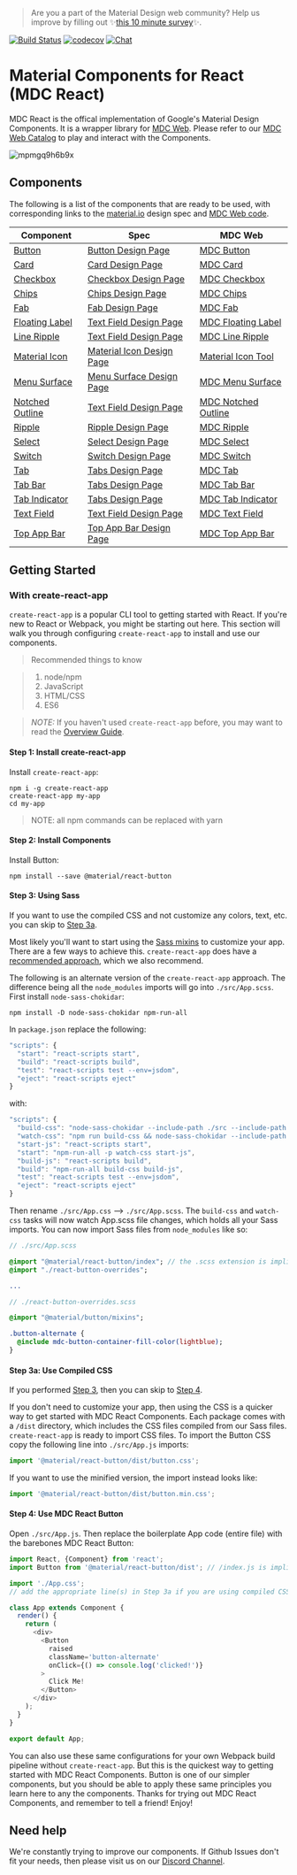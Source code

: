 >  Are you a part of the Material Design web community? Help us improve by filling out ✨<a href='https://bit.ly/materialwebsurvey'>this 10 minute survey</a>✨.

[![Build Status](https://api.travis-ci.com/material-components/material-components-web-react.svg?branch=master)](https://travis-ci.com/material-components/material-components-web-react/)
[![codecov](https://codecov.io/gh/material-components/material-components-web-react/branch/master/graph/badge.svg)](https://codecov.io/gh/material-components/material-components-web-react)
[![Chat](https://img.shields.io/discord/259087343246508035.svg)](https://discord.gg/material-components)

# Material Components for React (MDC React)

MDC React is the offical implementation of Google's Material Design Components. It is a wrapper library for [MDC Web](https://github.com/material-components/material-components-web). Please refer to our [MDC Web Catalog](https://material-components.github.io/material-components-web-catalog/#/) to play and interact with the Components.

![mpmgq9h6b9x](https://user-images.githubusercontent.com/579873/44939654-d8fdfd80-ad3b-11e8-9b64-6244cb5e6886.png)

## Components

The following is a list of the components that are ready to be used, with corresponding links to the [material.io](https://material.io/) design spec and [MDC Web code](https://github.com/material-components/material-components-web).

Component | Spec | MDC Web
---- | ---- | ----
[Button](./packages/button) | [Button Design Page](https://material.io/design/components/buttons.html) | [MDC Button](https://github.com/material-components/material-components-web/tree/master/packages/mdc-button)
[Card](./packages/card) | [Card Design Page](https://material.io/design/components/cards.html) | [MDC Card](https://github.com/material-components/material-components-web/tree/master/packages/mdc-card)
[Checkbox](./packages/checkbox) | [Checkbox Design Page](https://material.io/design/components/selection-controls.html#checkboxes) | [MDC Checkbox](https://github.com/material-components/material-components-web/tree/master/packages/mdc-checkbox)
[Chips](./packages/chips) | [Chips Design Page](https://material.io/design/components/chips.html) | [MDC Chips](https://github.com/material-components/material-components-web/tree/master/packages/mdc-chips)
[Fab](./packages/fab) | [Fab Design Page](https://material.io/design/components/buttons-floating-action-button.html) | [MDC Fab](https://github.com/material-components/material-components-web/tree/master/packages/mdc-fab)
[Floating Label](./packages/floating-label) | [Text Field Design Page](https://material.io/design/components/text-fields.html) | [MDC Floating Label](https://github.com/material-components/material-components-web/tree/master/packages/mdc-floating-label)
[Line Ripple](./packages/line-ripple) | [Text Field Design Page](https://material.io/design/components/text-fields.html) | [MDC Line Ripple](https://github.com/material-components/material-components-web/tree/master/packages/mdc-line-ripple)
[Material Icon](./packages/material-icon) | [Material Icon Design Page](https://material.io/design/iconography/system-icons.html#design-principles) | [Material Icon Tool](https://material.io/tools/icons/?style=baseline)
[Menu Surface](./packages/menu-surface) | [Menu Surface Design Page](https://material.io/design/components/menus.html#design-principles) | [MDC Menu Surface](https://github.com/material-components/material-components-web/tree/master/packages/mdc-menu-surface)
[Notched Outline](./packages/notched-outline) | [Text Field Design Page](https://material.io/design/components/text-fields.html) | [MDC Notched Outline](https://github.com/material-components/material-components-web/tree/master/packages/mdc-notched-outline)
[Ripple](./packages/ripple) | [Ripple Design Page](https://material.io/design/interaction/states.html) | [MDC Ripple](https://github.com/material-components/material-components-web/tree/master/packages/mdc-ripple)
[Select](./packages/select) | [Select Design Page](https://material.io/design/components/menus.html#) | [MDC Select](https://github.com/material-components/material-components-web/tree/master/packages/mdc-select)
[Switch](./packages/switch) | [Switch Design Page](https://material.io/design/components/selection-controls.html#switches) | [MDC Switch](https://github.com/material-components/material-components-web/tree/master/packages/mdc-switch)
[Tab](./packages/tab) | [Tabs Design Page](https://material.io/design/components/tabs.html) | [MDC Tab](https://github.com/material-components/material-components-web/tree/master/packages/mdc-tab)
[Tab Bar](./packages/tab-bar) | [Tabs Design Page](https://material.io/design/components/tabs.html) | [MDC Tab Bar](https://github.com/material-components/material-components-web/tree/master/packages/mdc-tab-bar)
[Tab Indicator](./packages/tab-indicator) | [Tabs Design Page](https://material.io/design/components/tabs.html) | [MDC Tab Indicator](https://github.com/material-components/material-components-web/tree/master/packages/mdc-tab-indicator)
[Text Field](./packages/text-field) | [Text Field Design Page](https://material.io/design/components/text-fields.html) | [MDC Text Field](https://github.com/material-components/material-components-web/tree/master/packages/mdc-textfield)
[Top App Bar](./packages/top-app-bar) | [Top App Bar Design Page](https://material.io/design/components/app-bars-top.html) | [MDC Top App Bar](https://github.com/material-components/material-components-web/tree/master/packages/mdc-top-app-bar)


## Getting Started

### With create-react-app

`create-react-app` is a popular CLI tool to getting started with React. If you're new to React or Webpack, you might be starting out here. This section will walk you through configuring `create-react-app` to install and use our components.

>  Recommended things to know

> 1. node/npm
> 2. JavaScript
> 3. HTML/CSS
> 4. ES6

> _NOTE:_ If you haven't used `create-react-app` before, you may want to read the [Overview Guide](https://github.com/facebook/create-react-app#quick-overview).


#### Step 1: Install create-react-app

Install `create-react-app`:

```
npm i -g create-react-app
create-react-app my-app
cd my-app
```

> NOTE: all npm commands can be replaced with yarn

#### Step 2: Install Components

Install Button:

```
npm install --save @material/react-button
```

#### Step 3: Using Sass

If you want to use the compiled CSS and not customize any colors, text, etc. you can skip to [Step 3a](#step-3a-use-compiled-css).

Most likely you'll want to start using the [Sass mixins](https://github.com/material-components/material-components-web/blob/master/docs/code/architecture.md#sass) to customize your app. There are a few ways to achieve this. `create-react-app` does have a [recommended approach](https://github.com/facebook/create-react-app/blob/master/packages/react-scripts/template/README.md#adding-a-css-preprocessor-sass-less-etc), which we also recommend.

The following is an alternate version of the `create-react-app` approach. The difference being all the `node_modules` imports will go into `./src/App.scss`. First install `node-sass-chokidar`:

```
npm install -D node-sass-chokidar npm-run-all
```

In `package.json` replace the following:

```js
"scripts": {
  "start": "react-scripts start",
  "build": "react-scripts build",
  "test": "react-scripts test --env=jsdom",
  "eject": "react-scripts eject"
}
```

with:

```js
"scripts": {
  "build-css": "node-sass-chokidar --include-path ./src --include-path ./node_modules ./src/App.scss -o ./src",
  "watch-css": "npm run build-css && node-sass-chokidar --include-path ./src --include-path ./node_modules --watch ./src/App.scss ./src/App.css",
  "start-js": "react-scripts start",
  "start": "npm-run-all -p watch-css start-js",
  "build-js": "react-scripts build",
  "build": "npm-run-all build-css build-js",
  "test": "react-scripts test --env=jsdom",
  "eject": "react-scripts eject"
}
```

Then rename `./src/App.css` --> `./src/App.scss`. The `build-css` and `watch-css` tasks will now watch App.scss file changes, which holds all your Sass imports. You can now import Sass files from `node_modules` like so:

```sass
// ./src/App.scss

@import "@material/react-button/index"; // the .scss extension is implied
@import "./react-button-overrides";

...
```

```sass
// ./react-button-overrides.scss

@import "@material/button/mixins";

.button-alternate {
  @include mdc-button-container-fill-color(lightblue);
}

```


#### Step 3a: Use Compiled CSS

If you performed [Step 3](#step-3-using-sass), then you can skip to [Step 4](#step-4-use-mdc-react-button).

If you don't need to customize your app, then using the CSS is a quicker way to get started with MDC React Components. Each package comes with a `/dist` directory, which includes the CSS files compiled from our Sass files. `create-react-app` is ready to import CSS files. To import the Button CSS copy the following line into `./src/App.js` imports:

```js
import '@material/react-button/dist/button.css';
```

If you want to use the minified version, the import instead looks like:

```js
import '@material/react-button/dist/button.min.css';
```

#### Step 4: Use MDC React Button

Open `./src/App.js`. Then replace the boilerplate App code (entire file) with the barebones MDC React Button:

```js
import React, {Component} from 'react';
import Button from '@material/react-button/dist'; // /index.js is implied

import './App.css';
// add the appropriate line(s) in Step 3a if you are using compiled CSS instead.

class App extends Component {
  render() {
    return (
      <div>
        <Button
          raised
          className='button-alternate'
          onClick={() => console.log('clicked!')}
        >
          Click Me!
        </Button>
      </div>
    );
  }
}

export default App;
```

You can also use these same configurations for your own Webpack build pipeline without `create-react-app`. But this is the quickest way to getting started with MDC React Components. Button is one of our simpler components, but you should be able to apply these same principles you learn here to any the components. Thanks for trying out MDC React Components, and remember to tell a friend! Enjoy!


## Need help

We're constantly trying to improve our components. If Github Issues don't fit your needs, then please visit us on our [Discord Channel](https://discord.gg/material-components).
